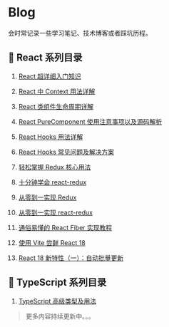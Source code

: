 # Blog

会时常记录一些学习笔记、技术博客或者踩坑历程。

## :rocket: React 系列目录

1. [React 超详细入门知识](https://github.com/beichensky/Blog/issues/1)

1. [React 中 Context 用法详解](https://github.com/beichensky/Blog/issues/2)

1. [React 类组件生命周期详解](https://github.com/beichensky/Blog/issues/3)

1. [React PureComponent 使用注意事项以及源码解析](https://github.com/beichensky/Blog/issues/4)

1. [React Hooks 用法详解](https://github.com/beichensky/Blog/issues/5)

1. [React Hooks 常见问题及解决方案](https://github.com/beichensky/Blog/issues/6)

1. [轻松掌握 Redux 核心用法](https://github.com/beichensky/Blog/issues/7)

1. [十分钟学会 react-redux](https://github.com/beichensky/Blog/issues/8)

1. [从零到一实现 Redux](https://github.com/beichensky/Blog/issues/9)

1. [从零到一实现 react-redux](https://github.com/beichensky/Blog/issues/10)

1. [通俗易懂的 React Fiber 实现教程](https://github.com/beichensky/Blog/issues/11)

1. [使用 Vite 尝鲜 React 18](https://github.com/beichensky/Blog/issues/13)

1. [React 18 新特性（一）：自动批量更新](https://github.com/beichensky/Blog/issues/14)


## 🌈  TypeScript 系列目录

1. [TypeScript 高级类型及用法](https://github.com/beichensky/Blog/issues/12)


> 更多内容持续更新中。。。
